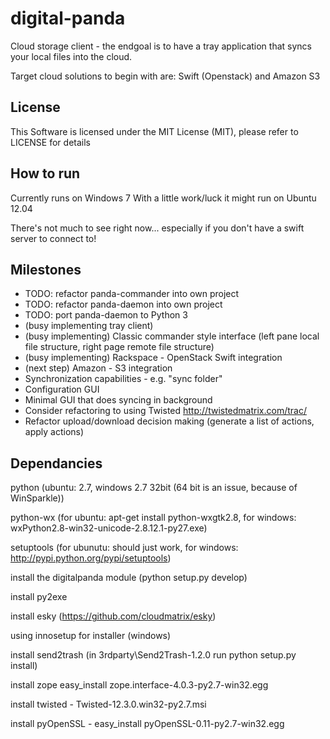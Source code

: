 # digital-panda

Cloud storage client - the endgoal is to have a tray application that syncs your local files into the cloud.

Target cloud solutions to begin with are: Swift (Openstack) and Amazon S3

## License

This Software is licensed under the MIT License (MIT), please refer to LICENSE for details

## How to run

Currently runs on Windows 7
With a little work/luck it might run on Ubuntu 12.04

There's not much to see right now... especially if you don't have a swift server to connect to!

## Milestones

* TODO: refactor panda-commander into own project
* TODO: refactor panda-daemon into own project
* TODO: port panda-daemon to Python 3
* (busy implementing tray client)
* (busy implementing) Classic commander style interface (left pane local file structure, right page remote file structure)
* (busy implementing) Rackspace - OpenStack Swift integration
* (next step) Amazon - S3 integration 
* Synchronization capabilities - e.g. "sync folder"
* Configuration GUI
* Minimal GUI that does syncing in background
* Consider refactoring to using Twisted http://twistedmatrix.com/trac/
* Refactor upload/download decision making (generate a list of actions, apply actions)

## Dependancies

python (ubuntu: 2.7, windows 2.7 32bit (64 bit is an issue, because of WinSparkle))

python-wx (for ubuntu: apt-get install python-wxgtk2.8, for windows: wxPython2.8-win32-unicode-2.8.12.1-py27.exe)

setuptools (for ubunutu: should just work, for windows: http://pypi.python.org/pypi/setuptools)

install the digitalpanda module (python setup.py develop)

install py2exe

install esky (https://github.com/cloudmatrix/esky)

using innosetup for installer (windows)

install send2trash (in 3rdparty\Send2Trash-1.2.0 run python setup.py install)

install zope easy_install zope.interface-4.0.3-py2.7-win32.egg

install twisted - Twisted-12.3.0.win32-py2.7.msi

install pyOpenSSL - easy_install pyOpenSSL-0.11-py2.7-win32.egg
